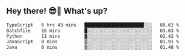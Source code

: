 ## Hey there! 😎👋 What's up?

<!--START_SECTION:waka-->

```txt
TypeScript   6 hrs 43 mins   ██████████████████████░░░   88.62 %
Batchfile    16 mins         █░░░░░░░░░░░░░░░░░░░░░░░░   03.63 %
Python       11 mins         ▓░░░░░░░░░░░░░░░░░░░░░░░░   02.42 %
JavaScript   8 mins          ▒░░░░░░░░░░░░░░░░░░░░░░░░   01.91 %
Java         6 mins          ▒░░░░░░░░░░░░░░░░░░░░░░░░   01.48 %
```

<!--END_SECTION:waka-->
